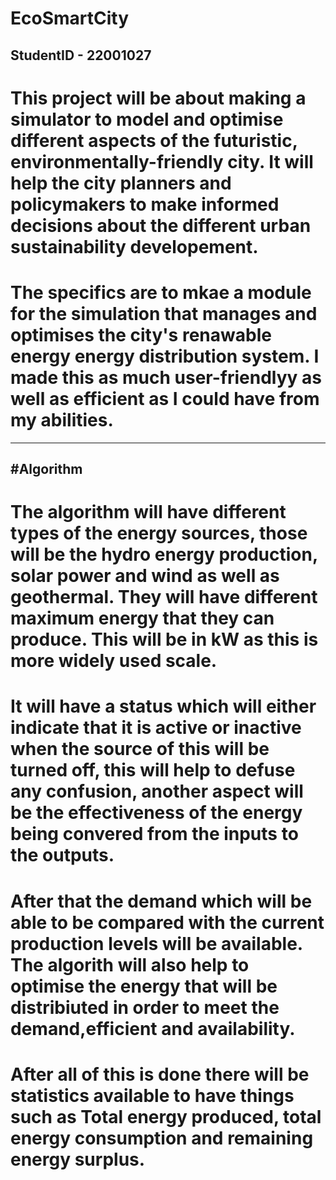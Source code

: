 # EcoSmartCity
StudentID - 22001027
-------------------
# This project will be about making a simulator to model and optimise different aspects of the futuristic, environmentally-friendly city. It will help the city planners and policymakers to make informed decisions about the different urban sustainability developement.
# The specifics are to mkae a module for the simulation that manages and optimises the city's renawable energy energy distribution system. I made this as much user-friendlyy as well as efficient as I could have from my abilities.

----------
#Algorithm
----------
# The algorithm will have different types of the energy sources, those will be the hydro energy production, solar power and wind as well as geothermal. They will have different maximum energy that they can produce. This will be in kW as this is more widely used scale.
# It will have a status which will either indicate that it is active or inactive when the source of this will be turned off,  this will help to defuse any confusion, another aspect will be the effectiveness of the energy being convered from the inputs to the outputs.
# After that the demand which will be able to be compared with the current production levels will be available. The algorith will also help to optimise the energy that will be distribiuted in order to meet the demand,efficient and availability.
# After all of this is done there will be statistics available to have things such as Total energy produced, total energy consumption and remaining energy surplus.

